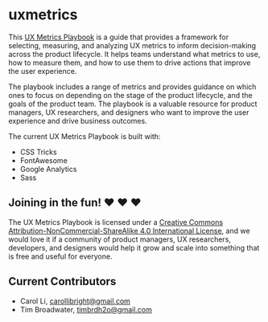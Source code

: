 
# uxmetrics
This [UX Metrics Playbook](https://ux-metrics.com/) is a guide that provides a framework for selecting, measuring, and analyzing UX metrics to inform decision-making across the product lifecycle. It helps teams understand what metrics to use, how to measure them, and how to use them to drive actions that improve the user experience. 

The playbook includes a range of metrics and provides guidance on which ones to focus on depending on the stage of the product lifecycle, and the goals of the product team. The playbook is a valuable resource for product managers, UX researchers, and designers who want to improve the user experience and drive business outcomes.

The current UX Metrics Playbook is built with:
- CSS Tricks
- FontAwesome
- Google Analytics
- Sass

## Joining in the fun! ❤️ ❤️ ❤️
The UX Metrics Playbook is licensed under a [Creative Commons Attribution-NonCommercial-ShareAlike 4.0 International License](http://creativecommons.org/licenses/by-nc-sa/4.0/), and we would love it if a community of product managers, UX researchers, developers, and designers would help it grow and scale into something that is free and useful for everyone.

## Current Contributors
- Carol Li, carollibright@gmail.com 
- Tim Broadwater, timbrdh2o@gmail.com
